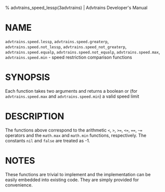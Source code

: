 % advtrains_speed_lessp(3advtrains) | Advtrains Developer's Manual

# NAME
`advtrains.speed.lessp`, `advtrains.speed.greaterp`, `advtrains.speed.not_lessp`, `advtrains.speed_not_greaterp`, `advtrains.speed.equalp`, `advtrains.speed.not_equalp`, `advtrains.speed.max`, `advtrains.speed.min` - speed restriction comparison functions

# SYNOPSIS
Each function takes two arguments and returns a boolean or (for `advtrains.speed.max` and `advtrains.speed.min`) a valid speed limit

# DESCRIPTION

The functions above correspond to the arithmetic `<`, `>`, `>=`, `<=`, `==`, `~=` operators and the `math.max` and `math.min` functions, respectively. The constants `nil` and `false` are treated as -1.

# NOTES

These functions are trivial to implement and the implementation can be easily embedded into existing code. They are simply provided for convenience.
